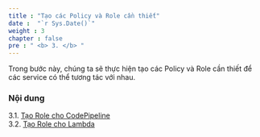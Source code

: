 ```yaml
---
title : "Tạo các Policy và Role cần thiết"
date :  "`r Sys.Date()`" 
weight : 3 
chapter : false
pre : " <b> 3. </b> "
---
```


Trong bước này, chúng ta sẽ thực hiện tạo các Policy và Role cần thiết để các service có thể tương tác với nhau.

### Nội dung
3.1. [Tạo Role cho CodePipeline](3.1-Codepipeline/) \
3.2. [Tạo Role cho Lambda](3.2-Lambda/) 
